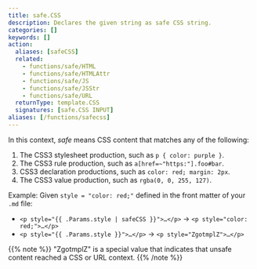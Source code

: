 ```yaml
---
title: safe.CSS
description: Declares the given string as safe CSS string.
categories: []
keywords: []
action:
  aliases: [safeCSS]
  related:
    - functions/safe/HTML
    - functions/safe/HTMLAttr
    - functions/safe/JS
    - functions/safe/JSStr
    - functions/safe/URL
  returnType: template.CSS
  signatures: [safe.CSS INPUT]
aliases: [/functions/safecss]
---
```


In this context, *safe* means CSS content that matches any of the following:

1. The CSS3 stylesheet production, such as `p { color: purple }`.
2. The CSS3 rule production, such as `a[href=~"https:"].foo#bar`.
3. CSS3 declaration productions, such as `color: red; margin: 2px`.
4. The CSS3 value production, such as `rgba(0, 0, 255, 127)`.

Example: Given `style = "color: red;"` defined in the front matter of your `.md` file:

* <span class="good">`<p style="{{ .Params.style | safeCSS }}">…</p>` &rarr; `<p style="color: red;">…</p>`</span>
* <span class="bad">`<p style="{{ .Params.style }}">…</p>` &rarr; `<p style="ZgotmplZ">…</p>`</span>

{{% note %}}
"ZgotmplZ" is a special value that indicates that unsafe content reached a CSS or URL context.
{{% /note %}}
